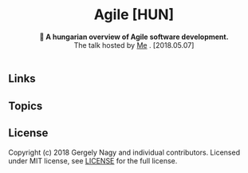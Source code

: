<h1 align="center">Agile [HUN]</h1>

<div align="center">
  <strong>🎤  A hungarian overview of Agile software development.</strong>
</div>

<div align="center">
    The talk hosted by <a href="https://www.linkedin.com/in/gergely-nagy-9a8198117/">Me</a> . [2018.05.07]
</div>
<br />

## Links


## Topics


## License

Copyright (c) 2018 Gergely Nagy and individual contributors. Licensed under MIT license, see [LICENSE](LICENSE) for the full license.
